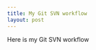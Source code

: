```yaml
--- 
title: My Git SVN workflow
layout: post
---
```


Here is my Git SVN workflow

<script src="http://gist.github.com/155455.js"></script>